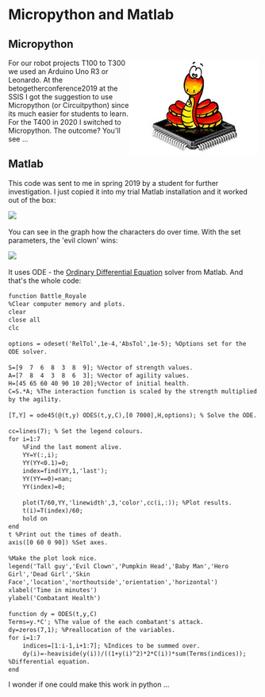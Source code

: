 # Micropython and Matlab

## Micropython

<img src="../pic/micropython.jpg" align=right>

For our robot projects T100 to T300 we used an Arduino Uno R3 or Leonardo. At the betogetherconference2019 at the SSIS I got the suggestion to use Micropython (or Circuitpython) since its much easier for students to learn. For the T400 in 2020 I switched to Micropython. The outcome? You'll see ...


## Matlab

This code was sent to me in spring 2019 by a student for further investigation. I just copied it into my trial Matlab installation and it worked out of the box:

![](all_2019-12-06.png)

You can see in the graph how the characters do over time. With the set parameters, the 'evil clown' wins:

![](graph_2019-12-06.png)

It uses ODE - the [Ordinary Differential Equation](https://www.mathworks.com/help/matlab/ordinary-differential-equations.html) solver from Matlab. And that's the whole code:

```
function Battle_Royale
%Clear computer memory and plots.
clear
close all
clc

options = odeset('RelTol',1e-4,'AbsTol',1e-5); %Options set for the ODE solver.

S=[9  7  6  8  3  8  9]; %Vector of strength values.
A=[7  8  4  3  8  6  3]; %Vector of agility values.
H=[45 65 60 40 90 10 20];%Vector of initial health.
C=S.*A; %The interaction function is scaled by the strength multiplied by the agility.

[T,Y] = ode45(@(t,y) ODES(t,y,C),[0 7000],H,options); % Solve the ODE.

cc=lines(7); % Set the legend colours.
for i=1:7
    %Find the last moment alive.
    YY=Y(:,i);
    YY(YY<0.1)=0;
    index=find(YY,1,'last');
    YY(YY==0)=nan;
    YY(index)=0;

    plot(T/60,YY,'linewidth',3,'color',cc(i,:)); %Plot results.
    t(i)=T(index)/60;
    hold on
end
t %Print out the times of death.
axis([0 60 0 90]) %Set axes.

%Make the plot look nice.
legend('Tall guy','Evil Clown','Pumpkin Head','Baby Man','Hero Girl','Dead Girl','Skin Face','location','northoutside','orientation','horizontal')
xlabel('Time in minutes')
ylabel('Combatant Health')

function dy = ODES(t,y,C)
Terms=y.*C'; %The value of the each combatant's attack.
dy=zeros(7,1); %Preallocation of the variables.
for i=1:7
    indices=[1:i-1,i+1:7]; %Indices to be summed over.
    dy(i)=-heaviside(y(i))/((1+y(i)^2)*2*C(i))*sum(Terms(indices));
%Differential equation.
end
```

I wonder if one could make this work in python ...
